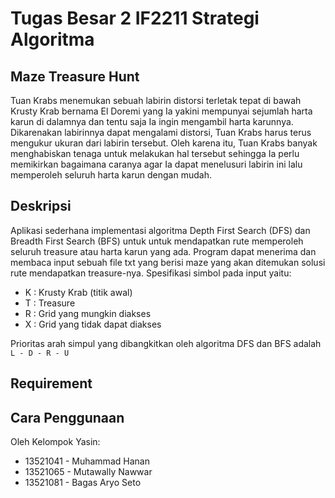 # Tugas Besar 2 IF2211 Strategi Algoritma
## Maze Treasure Hunt
Tuan Krabs menemukan sebuah labirin distorsi terletak tepat di bawah Krusty Krab bernama El Doremi yang Ia yakini mempunyai sejumlah harta karun di dalamnya dan tentu saja Ia ingin mengambil harta karunnya. Dikarenakan labirinnya dapat mengalami distorsi, Tuan Krabs harus terus mengukur ukuran dari labirin tersebut. Oleh karena itu, Tuan Krabs banyak menghabiskan tenaga untuk melakukan hal tersebut sehingga Ia perlu memikirkan bagaimana caranya agar Ia dapat menelusuri labirin ini lalu memperoleh seluruh harta karun dengan mudah.

## Deskripsi
Aplikasi sederhana implementasi algoritma Depth First Search (DFS) dan Breadth First Search (BFS) untuk untuk mendapatkan rute memperoleh seluruh treasure atau harta karun yang ada. Program dapat menerima dan membaca input sebuah file txt yang berisi maze yang akan ditemukan solusi rute mendapatkan treasure-nya. Spesifikasi simbol pada input yaitu:
- K : Krusty Krab (titik awal)
- T : Treasure
- R : Grid yang mungkin diakses
- X : Grid yang tidak dapat diakses

Prioritas arah simpul yang dibangkitkan oleh algoritma DFS dan BFS adalah `L - D - R - U`

## Requirement

## Cara Penggunaan


Oleh Kelompok Yasin:
- 13521041 - Muhammad Hanan
- 13521065 - Mutawally Nawwar
- 13521081 - Bagas Aryo Seto